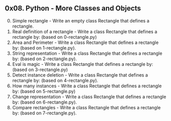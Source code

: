 ## 0x08. Python - More Classes and Objects ##
0. Simple rectangle - Write an empty class Rectangle that defines a rectangle.
1. Real definition of a rectangle - Write a class Rectangle that defines a rectangle by: (based on 0-rectangle.py)
2. Area and Perimeter - Write a class Rectangle that defines a rectangle by: (based on 1-rectangle.py).
3. String representation - Write a class Rectangle that defines a rectangle by: (based on 2-rectangle.py).
4. Eval is magic - Write a class Rectangle that defines a rectangle by: (based on 3-rectangle.py)
5. Detect instance deletion - Write a class Rectangle that defines a rectangle by: (based on 4-rectangle.py).
6. How many instances - Write a class Rectangle that defines a rectangle by: (based on 5-rectangle.py)
7. Change representation - Write a class Rectangle that defines a rectangle by: (based on 6-rectangle.py).
8. Compare rectangles - Write a class Rectangle that defines a rectangle by: (based on 7-rectangle.py).
